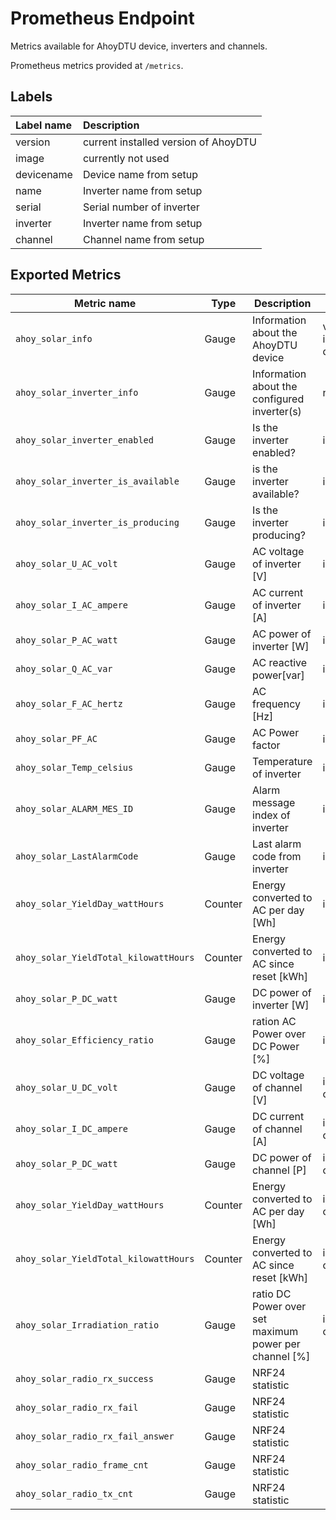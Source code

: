 # Prometheus Endpoint
Metrics available for AhoyDTU device, inverters and channels.

Prometheus metrics provided at `/metrics`. 

## Labels
| Label name   | Description                           | 
|:-------------|:--------------------------------------|
| version      | current installed version of AhoyDTU  |
| image        | currently not used                    |
| devicename   | Device name from setup                |
| name         | Inverter name from setup              |
| serial       | Serial number of inverter             |
| inverter     | Inverter name from setup              |
| channel      | Channel name from setup               |

## Exported Metrics
| Metric name                            | Type    | Description                                            | Labels       | 
|----------------------------------------|---------|--------------------------------------------------------|--------------|
| `ahoy_solar_info`                      | Gauge   | Information about the AhoyDTU device                   | version, image, devicename |
| `ahoy_solar_inverter_info`             | Gauge   | Information about the configured inverter(s)           | name, serial |
| `ahoy_solar_inverter_enabled`          | Gauge   | Is the inverter enabled?                               | inverter  |
| `ahoy_solar_inverter_is_available`     | Gauge   | is the inverter available?                             | inverter  |
| `ahoy_solar_inverter_is_producing`     | Gauge   | Is the inverter producing?                             | inverter  |
| `ahoy_solar_U_AC_volt`                 | Gauge   | AC voltage of inverter [V]                             | inverter  | 
| `ahoy_solar_I_AC_ampere`               | Gauge   | AC current of inverter [A]                             | inverter  | 
| `ahoy_solar_P_AC_watt`                 | Gauge   | AC power of inverter [W]                               | inverter  | 
| `ahoy_solar_Q_AC_var`                  | Gauge   | AC reactive power[var]                                 | inverter  | 
| `ahoy_solar_F_AC_hertz`                | Gauge   | AC frequency [Hz]                                      | inverter  | 
| `ahoy_solar_PF_AC`                     | Gauge   | AC Power factor                                        | inverter  | 
| `ahoy_solar_Temp_celsius`              | Gauge   | Temperature of inverter                                | inverter  | 
| `ahoy_solar_ALARM_MES_ID`              | Gauge   | Alarm message index of inverter                        | inverter  | 
| `ahoy_solar_LastAlarmCode`             | Gauge   | Last alarm code from inverter                          | inverter  | 
| `ahoy_solar_YieldDay_wattHours`        | Counter | Energy converted to AC per day [Wh]                    | inverter  | 
| `ahoy_solar_YieldTotal_kilowattHours`  | Counter | Energy converted to AC since reset [kWh]               | inverter  | 
| `ahoy_solar_P_DC_watt`                 | Gauge   | DC power of inverter [W]                               | inverter  | 
| `ahoy_solar_Efficiency_ratio`          | Gauge   | ration AC Power over DC Power [%]                      | inverter  | 
| `ahoy_solar_U_DC_volt`                 | Gauge   | DC voltage of channel [V]                              | inverter, channel | 
| `ahoy_solar_I_DC_ampere`               | Gauge   | DC current of channel [A]                              | inverter, channel | 
| `ahoy_solar_P_DC_watt`                 | Gauge   | DC power of channel [P]                                | inverter, channel | 
| `ahoy_solar_YieldDay_wattHours`        | Counter | Energy converted to AC per day [Wh]                    | inverter, channel | 
| `ahoy_solar_YieldTotal_kilowattHours`  | Counter | Energy converted to AC since reset [kWh]               | inverter, channel | 
| `ahoy_solar_Irradiation_ratio`         | Gauge   | ratio DC Power over set maximum power per channel [%]  | inverter, channel |
| `ahoy_solar_radio_rx_success`          | Gauge   | NRF24 statistic                                        | |
| `ahoy_solar_radio_rx_fail`             | Gauge   | NRF24 statistic                                        | |
| `ahoy_solar_radio_rx_fail_answer`      | Gauge   | NRF24 statistic                                        | |
| `ahoy_solar_radio_frame_cnt`           | Gauge   | NRF24 statistic                                        | |
| `ahoy_solar_radio_tx_cnt`              | Gauge   | NRF24 statistic                                        | |

